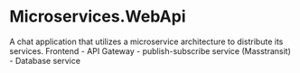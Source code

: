 # Microservices.WebApi
A chat application that utilizes a microservice architecture to distribute its services.
Frontend - API Gateway - publish-subscribe service (Masstransit) - Database service
